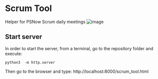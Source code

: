 # Scrum Tool
Helper for PSNow Scrum daily meetings
![image](https://github.com/octaviogl/scrum_tool/assets/1035005/1afd875a-7e12-4aa8-ba88-d37ca47d3af5)



## Start server
In order to start the server, from a terminal, go to the repository folder and execute:
```
python3  -m http.server
```

Then go to the browser and type: http://localhost:8000/scrum_tool.html
